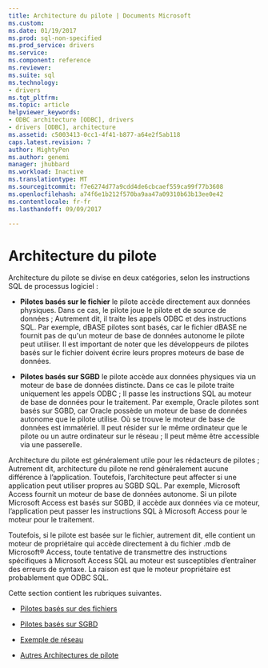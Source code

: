 ```yaml
---
title: Architecture du pilote | Documents Microsoft
ms.custom: 
ms.date: 01/19/2017
ms.prod: sql-non-specified
ms.prod_service: drivers
ms.service: 
ms.component: reference
ms.reviewer: 
ms.suite: sql
ms.technology:
- drivers
ms.tgt_pltfrm: 
ms.topic: article
helpviewer_keywords:
- ODBC architecture [ODBC], drivers
- drivers [ODBC], architecture
ms.assetid: c5003413-0cc1-4f41-b877-a64e2f5ab118
caps.latest.revision: 7
author: MightyPen
ms.author: genemi
manager: jhubbard
ms.workload: Inactive
ms.translationtype: MT
ms.sourcegitcommit: f7e6274d77a9cdd4de6cbcaef559ca99f77b3608
ms.openlocfilehash: a74f6e1b212f570ba9aa47a09310b63b13ee0e42
ms.contentlocale: fr-fr
ms.lasthandoff: 09/09/2017

---
```

# <a name="driver-architecture"></a>Architecture du pilote
Architecture du pilote se divise en deux catégories, selon les instructions SQL de processus logiciel :  
  
-   **Pilotes basés sur le fichier** le pilote accède directement aux données physiques. Dans ce cas, le pilote joue le pilote et de source de données ; Autrement dit, il traite les appels ODBC et des instructions SQL. Par exemple, dBASE pilotes sont basés, car le fichier dBASE ne fournit pas de qu'un moteur de base de données autonome le pilote peut utiliser. Il est important de noter que les développeurs de pilotes basés sur le fichier doivent écrire leurs propres moteurs de base de données.  
  
-   **Pilotes basés sur SGBD** le pilote accède aux données physiques via un moteur de base de données distincte. Dans ce cas le pilote traite uniquement les appels ODBC ; Il passe les instructions SQL au moteur de base de données pour le traitement. Par exemple, Oracle pilotes sont basés sur SGBD, car Oracle possède un moteur de base de données autonome que le pilote utilise. Où se trouve le moteur de base de données est immatériel. Il peut résider sur le même ordinateur que le pilote ou un autre ordinateur sur le réseau ; Il peut même être accessible via une passerelle.  
  
 Architecture du pilote est généralement utile pour les rédacteurs de pilotes ; Autrement dit, architecture du pilote ne rend généralement aucune différence à l’application. Toutefois, l’architecture peut affecter si une application peut utiliser propres au SGBD SQL. Par exemple, Microsoft Access fournit un moteur de base de données autonome. Si un pilote Microsoft Access est basés sur SGBD, il accède aux données via ce moteur, l’application peut passer les instructions SQL à Microsoft Access pour le moteur pour le traitement.  
  
 Toutefois, si le pilote est basée sur le fichier, autrement dit, elle contient un moteur de propriétaire qui accède directement à du fichier .mdb de Microsoft® Access, toute tentative de transmettre des instructions spécifiques à Microsoft Access SQL au moteur est susceptibles d’entraîner des erreurs de syntaxe. La raison est que le moteur propriétaire est probablement que ODBC SQL.  
  
 Cette section contient les rubriques suivantes.  
  
-   [Pilotes basés sur des fichiers](../../odbc/reference/file-based-drivers.md)  
  
-   [Pilotes basés sur SGBD](../../odbc/reference/dbms-based-drivers.md)  
  
-   [Exemple de réseau](../../odbc/reference/network-example.md)  
  
-   [Autres Architectures de pilote](../../odbc/reference/other-driver-architectures.md)

